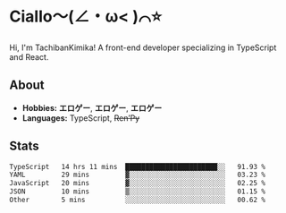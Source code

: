 # Ciallo～(∠・ω< )⌒⭐️

Hi, I'm TachibanKimika! A front-end developer specializing in TypeScript and React.

## About
- **Hobbies:** **エロゲー**, **エロゲー**, **エロゲー**
- **Languages:** TypeScript, ~~Ren’Py~~

## Stats
<!--START_SECTION:waka-->

```txt
TypeScript   14 hrs 11 mins  ███████████████████████░░   91.93 %
YAML         29 mins         ▓░░░░░░░░░░░░░░░░░░░░░░░░   03.23 %
JavaScript   20 mins         ▓░░░░░░░░░░░░░░░░░░░░░░░░   02.25 %
JSON         10 mins         ▒░░░░░░░░░░░░░░░░░░░░░░░░   01.15 %
Other        5 mins          ░░░░░░░░░░░░░░░░░░░░░░░░░   00.62 %
```

<!--END_SECTION:waka-->

<!-- ![Metrics](https://metrics.lecoq.io/TachibanaKimika?template=classic&base.activity=0&base.community=0&base.repositories=0&languages=1&isocalendar=1&isocalendar.duration=half-year&languages.limit=8&languages.sections=most-used&languages.colors=github&languages.threshold=0%25&languages.indepth=false&languages.recent.load=300&languages.recent.days=14&config.timezone=Asia%2FShanghai)
 -->
